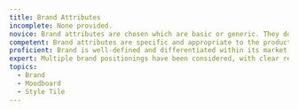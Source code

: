 ```yaml
---
title: Brand Attributes
incomplete: None provided.
novice: Brand attributes are chosen which are basic or generic. They don't create a strong sense of personality or brand unique to this product, or they are simply inappropriate to the product.
competent: Brand attributes are specific and appropriate to the product, and some thought has been given to make these strong, rather than generic, choices.
proficient: Brand is well-defined and differentiated within its market.
expert: Multiple brand positionings have been considered, with clear reasoning for the chosen direction in consideration of the market, business strategy, and user expectations.
topics:
  - Brand
  - Moodboard
  - Style Tile
---
```

